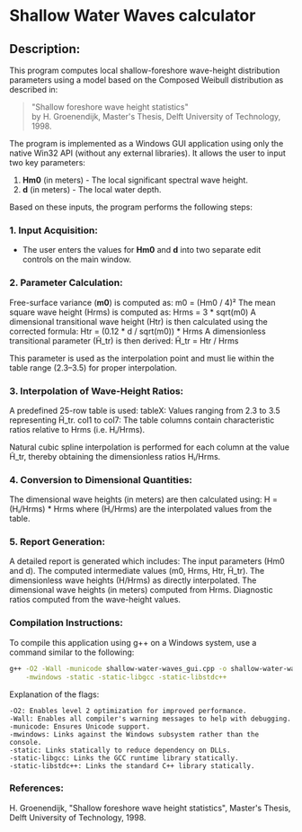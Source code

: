 # Shallow Water Waves calculator

## Description:

This program computes local shallow-foreshore wave-height distribution parameters using a model based on the Composed Weibull distribution as described in:

> "Shallow foreshore wave height statistics"  
> by H. Groenendijk, Master's Thesis, Delft University of Technology, 1998.

The program is implemented as a Windows GUI application using only the native Win32 API (without any external libraries). It allows the user to input two key parameters:

1. **Hm0** (in meters) - The local significant spectral wave height.
2. **d** (in meters) - The local water depth.

Based on these inputs, the program performs the following steps:

### 1. Input Acquisition:
- The user enters the values for **Hm0** and **d** into two separate edit controls on the main window.

### 2. Parameter Calculation:
  Free-surface variance (**m0**) is computed as: m0 = (Hm0 / 4)²
  The mean square wave height (Hrms) is computed as: Hrms = 3 * sqrt(m0)
  A dimensional transitional wave height (Htr) is then calculated using the corrected formula: Htr = (0.12 * d / sqrt(m0)) * Hrms
  A dimensionless transitional parameter (H̃_tr) is then derived: H̃_tr = Htr / Hrms

This parameter is used as the interpolation point and must lie within the table range (2.3–3.5) for proper interpolation.

### 3. Interpolation of Wave-Height Ratios:

  A predefined 25-row table is used:
  tableX: Values ranging from 2.3 to 3.5 representing H̃_tr.
  col1 to col7: The table columns contain characteristic ratios relative to Hrms (i.e. Hᵢ/Hrms).
  
  Natural cubic spline interpolation is performed for each column at the value H̃_tr, thereby obtaining the dimensionless ratios Hᵢ/Hrms.

### 4. Conversion to Dimensional Quantities:

  The dimensional wave heights (in meters) are then calculated using: H = (Hᵢ/Hrms) * Hrms
  where (Hᵢ/Hrms) are the interpolated values from the table.

### 5. Report Generation:

  A detailed report is generated which includes:
  The input parameters (Hm0 and d).
  The computed intermediate values (m0, Hrms, Htr, H̃_tr).
  The dimensionless wave heights (H/Hrms) as directly interpolated.
  The dimensional wave heights (in meters) computed from Hrms.
  Diagnostic ratios computed from the wave-height values.

### Compilation Instructions:

  To compile this application using g++ on a Windows system, use a command similar to the following:

```sh
g++ -O2 -Wall -municode shallow-water-waves_gui.cpp -o shallow-water-waves_gui \
    -mwindows -static -static-libgcc -static-libstdc++
```

Explanation of the flags:

    -O2: Enables level 2 optimization for improved performance.
    -Wall: Enables all compiler's warning messages to help with debugging.
    -municode: Ensures Unicode support.
    -mwindows: Links against the Windows subsystem rather than the console.
    -static: Links statically to reduce dependency on DLLs.
    -static-libgcc: Links the GCC runtime library statically.
    -static-libstdc++: Links the standard C++ library statically.

### References:

H. Groenendijk, "Shallow foreshore wave height statistics", Master's Thesis, Delft University of Technology, 1998.
